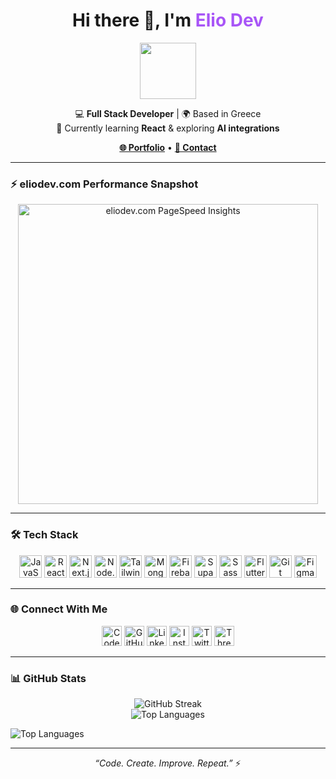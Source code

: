 <h1 align="center">Hi there 👋, I'm <span style="color:#a855f7;">Elio Dev</span></h1>

<p align="center">
  <img src="https://user-images.githubusercontent.com/18350557/176309783-0785949b-9127-417c-8b55-ab5a4333674e.gif" width="90"/>
</p>

<p align="center">
  💻 <b>Full Stack Developer</b> | 🌍 Based in Greece<br/>
  🧠 Currently learning <b>React</b> & exploring <b>AI integrations</b>
</p>

<p align="center">
  <a href="https://eliodev.com"><b>🌐 Portfolio</b></a> • 
  <a href="mailto:elio.developer02@gmail.com"><b>📩 Contact</b></a>
</p>

---

### ⚡ eliodev.com Performance Snapshot

<p align="center">
  <img src="https://raw.githubusercontent.com/elioar/elioar/main/assets/eliodev-pagespeed.svg" alt="eliodev.com PageSpeed Insights" width="480"/>
</p>


---

### 🛠️ Tech Stack

<p align="center">
  <a href="https://developer.mozilla.org/en-US/docs/Web/JavaScript"><img src="https://raw.githubusercontent.com/danielcranney/readme-generator/main/public/icons/skills/javascript-colored.svg" height="36" alt="JavaScript"/></a>
  <a href="https://react.dev/"><img src="https://raw.githubusercontent.com/danielcranney/readme-generator/main/public/icons/skills/react-colored.svg" height="36" alt="React"/></a>
  <a href="https://nextjs.org/"><img src="https://raw.githubusercontent.com/danielcranney/readme-generator/main/public/icons/skills/nextjs-colored-dark.svg" height="36" alt="Next.js"/></a>
  <a href="https://nodejs.org/"><img src="https://raw.githubusercontent.com/danielcranney/readme-generator/main/public/icons/skills/nodejs-colored.svg" height="36" alt="Node.js"/></a>
  <a href="https://tailwindcss.com/"><img src="https://raw.githubusercontent.com/danielcranney/readme-generator/main/public/icons/skills/tailwindcss-colored.svg" height="36" alt="TailwindCSS"/></a>
  <a href="https://www.mongodb.com/"><img src="https://raw.githubusercontent.com/danielcranney/readme-generator/main/public/icons/skills/mongodb-colored.svg" height="36" alt="MongoDB"/></a>
  <a href="https://firebase.google.com/"><img src="https://raw.githubusercontent.com/danielcranney/readme-generator/main/public/icons/skills/firebase-colored.svg" height="36" alt="Firebase"/></a>
  <a href="https://supabase.com/"><img src="https://raw.githubusercontent.com/danielcranney/readme-generator/main/public/icons/skills/supabase-colored.svg" height="36" alt="Supabase"/></a>
  <a href="https://sass-lang.com/"><img src="https://raw.githubusercontent.com/danielcranney/readme-generator/main/public/icons/skills/sass-colored.svg" height="36" alt="Sass"/></a>
  <a href="https://flutter.dev/"><img src="https://raw.githubusercontent.com/danielcranney/readme-generator/main/public/icons/skills/flutter-colored.svg" height="36" alt="Flutter"/></a>
  <a href="https://git-scm.com/"><img src="https://raw.githubusercontent.com/danielcranney/readme-generator/main/public/icons/skills/git-colored.svg" height="36" alt="Git"/></a>
  <a href="https://www.figma.com/"><img src="https://raw.githubusercontent.com/danielcranney/readme-generator/main/public/icons/skills/figma-colored.svg" height="36" alt="Figma"/></a>
</p>

---

### 🌐 Connect With Me

<p align="center">
  <a href="https://codepen.io/elioar"><img src="https://raw.githubusercontent.com/danielcranney/readme-generator/main/public/icons/socials/codepen.svg" width="32" alt="CodePen"/></a>
  <a href="https://github.com/elioar"><img src="https://raw.githubusercontent.com/danielcranney/readme-generator/main/public/icons/socials/github.svg" width="32" alt="GitHub"/></a>
  <a href="https://www.linkedin.com/in/elio-arapi"><img src="https://raw.githubusercontent.com/danielcranney/readme-generator/main/public/icons/socials/linkedin.svg" width="32" alt="LinkedIn"/></a>
  <a href="https://www.instagram.com/elio.dev"><img src="https://raw.githubusercontent.com/danielcranney/readme-generator/main/public/icons/socials/instagram.svg" width="32" alt="Instagram"/></a>
  <a href="https://x.com/elio_dev"><img src="https://raw.githubusercontent.com/danielcranney/readme-generator/main/public/icons/socials/twitter.svg" width="32" alt="Twitter"/></a>
  <a href="https://www.threads.net/@elio.dev"><img src="https://raw.githubusercontent.com/danielcranney/readme-generator/main/public/icons/socials/threads.svg" width="32" alt="Threads"/></a>
</p>

---

### 📊 GitHub Stats

<p align="center">
  <img src="https://streak-stats.demolab.com?user=elioar&theme=radical&hide_border=true" alt="GitHub Streak"/>
  <br/>
  <img src="https://github-readme-stats.vercel.app/api/top-langs/?username=elioar&layout=compact&title_color=a855f7&text_color=ffffff&bg_color=1c1917&hide_border=true" alt="Top Languages"/>
</p>

  <img src="https://github-readme-stats.vercel.app/api/top-langs/?username=elioar&layout=compact&title_color=a855f7&text_color=ffffff&bg_color=1c1917&hide_border=true" alt="Top Languages"/>
</p>

---

<p align="center">
  <i>“Code. Create. Improve. Repeat.”</i> ⚡
</p>
